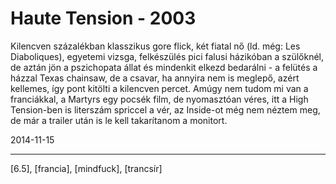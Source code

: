 # Haute Tension - 2003

Kilencven százalékban klasszikus gore flick, két fiatal nő (ld. még:&nbsp;Les Diaboliques), egyetemi vizsga, felkészülés pici falusi házikóban a szülőknél, de aztán jön a pszichopata állat és mindenkit elkezd bedarálni - a felütés a házzal Texas chainsaw, de a csavar, ha annyira nem is meglepő, azért kellemes, így pont kitölti a kilencven percet. Amúgy nem tudom mi van a franciákkal, a Martyrs egy pocsék film, de nyomasztóan véres, itt a High Tension-ben is literszám spriccel a vér, az Inside-ot még nem néztem meg, de már a trailer után is le kell takarítanom a monitort.

2014-11-15 

----

[6.5], [francia], [mindfuck], [trancsír]
